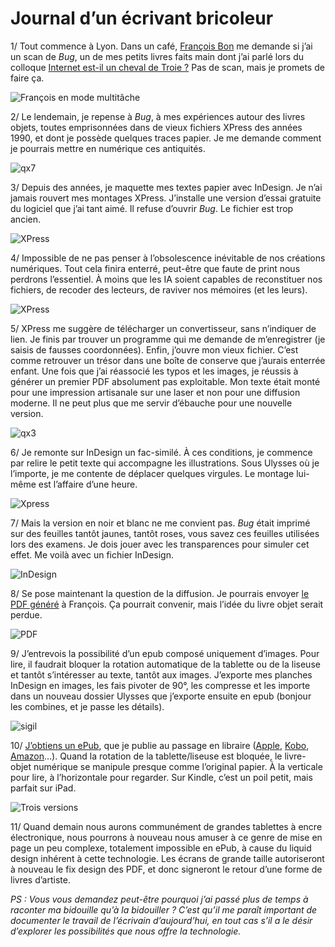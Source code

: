 # Journal d’un écrivant bricoleur

1/ Tout commence à Lyon. Dans un café, [François Bon](http://www.tierslivre.net/) me demande si j’ai un scan de *Bug*, un de mes petits livres faits main dont j’ai parlé lors du colloque [Internet est-il un cheval de Troie ?](https://tcrouzet.com/2016/03/10/limpossibilite-de-resister-au-numerique/) Pas de scan, mais je promets de faire ça.<span id="more-43652"></span>

![François en mode multitâche](https://tcrouzet.com/images_tc/2016/03/qx6.jpg)

2/ Le lendemain, je repense à *Bug*, à mes expériences autour des livres objets, toutes emprisonnées dans de vieux fichiers XPress des années 1990, et dont je possède quelques traces papier. Je me demande comment je pourrais mettre en numérique ces antiquités.

![qx7](https://tcrouzet.com/images_tc/2016/03/qx7.jpg)

3/ Depuis des années, je maquette mes textes papier avec InDesign. Je n’ai jamais rouvert mes montages XPress. J’installe une version d’essai gratuite du logiciel que j’ai tant aimé. Il refuse d’ouvrir *Bug*. Le fichier est trop ancien.

![XPress](https://tcrouzet.com/images_tc/2016/03/xp1.png)

4/ Impossible de ne pas penser à l’obsolescence inévitable de nos créations numériques. Tout cela finira enterré, peut-être que faute de print nous perdrons l’essentiel. À moins que les IA soient capables de reconstituer nos fichiers, de recoder des lecteurs, de raviver nos mémoires (et les leurs).

![XPress](https://tcrouzet.com/images_tc/2016/03/qx2.png)

5/ XPress me suggère de télécharger un convertisseur, sans n’indiquer de lien. Je finis par trouver un programme qui me demande de m’enregistrer (je saisis de fausses coordonnées). Enfin, j’ouvre mon vieux fichier. C’est comme retrouver un trésor dans une boîte de conserve que j’aurais enterrée enfant. Une fois que j’ai réassocié les typos et les images, je réussis à générer un premier PDF absolument pas exploitable. Mon texte était monté pour une impression artisanale sur une laser et non pour une diffusion moderne. Il ne peut plus que me servir d’ébauche pour une nouvelle version.

![qx3](https://tcrouzet.com/images_tc/2016/03/qx3.jpg)

6/ Je remonte sur InDesign un fac-similé. À ces conditions, je commence par relire le petit texte qui accompagne les illustrations. Sous Ulysses où je l’importe, je me contente de déplacer quelques virgules. Le montage lui-même est l’affaire d’une heure.

![Xpress](https://tcrouzet.com/images_tc/2016/03/qx5.jpg)

7/ Mais la version en noir et blanc ne me convient pas. *Bug* était imprimé sur des feuilles tantôt jaunes, tantôt roses, vous savez ces feuilles utilisées lors des examens. Je dois jouer avec les transparences pour simuler cet effet. Me voilà avec un fichier InDesign.

![InDesign](https://tcrouzet.com/images_tc/2016/03/id1.jpg)

8/ Se pose maintenant la question de la diffusion. Je pourrais envoyer [le PDF généré](https://app.box.com/s/x1697bn96on9vkhh2jxjp0skvl33wsa6) à François. Ça pourrait convenir, mais l’idée du livre objet serait perdue.

![PDF](https://tcrouzet.com/images_tc/2016/03/pdf1.jpg)

9/ J’entrevois la possibilité d’un epub composé uniquement d’images. Pour lire, il faudrait bloquer la rotation automatique de la tablette ou de la liseuse et tantôt s’intéresser au texte, tantôt aux images. J’exporte mes planches InDesign en images, les fais pivoter de 90°, les compresse et les importe dans un nouveau dossier Ulysses que j’exporte ensuite en epub (bonjour les combines, et je passe les détails).

![sigil](https://tcrouzet.com/images_tc/2016/03/sigil.jpg)

10/ [J’obtiens un ePub](https://app.box.com/s/d6xitreb6m8x7m2wlzfhrngki1wkbc6m), que je publie au passage en libraire ([Apple](https://itunes.apple.com/fr/book/id1092982114), [Kobo](https://store.kobobooks.com/fr-fr/ebook/bug-11), [Amazon](http://www.amazon.fr/Bug-Thierry-Crouzet-ebook/dp/B01CXCLG0K/)…). Quand la rotation de la tablette/liseuse est bloquée, le livre-objet numérique se manipule presque comme l’original papier. À la verticale pour lire, à l’horizontale pour regarder. Sur Kindle, c’est un poil petit, mais parfait sur iPad.

![Trois versions](https://tcrouzet.com/images_tc/2016/03/final.jpg)

11/ Quand demain nous aurons communément de grandes tablettes à encre électronique, nous pourrons à nouveau nous amuser à ce genre de mise en page un peu complexe, totalement impossible en ePub, à cause du liquid design inhérent à cette technologie. Les écrans de grande taille autoriseront à nouveau le fix design des PDF, et donc signeront le retour d’une forme de livres d’artiste.

*PS : Vous vous demandez peut-être pourquoi j’ai passé plus de temps à raconter ma bidouille qu’à la bidouiller ? C’est qu’il me paraît important de documenter le travail de l’écrivain d’aujourd’hui, en tout cas s’il a le désir d’explorer les possibilités que nous offre la technologie.*